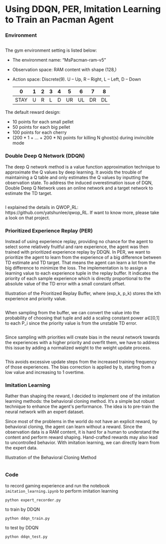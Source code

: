 # Using DDQN, PER, Imitation Learning to Train an Pacman Agent
### Environment
<p align="center">
  <img src="https://user-images.githubusercontent.com/69416199/167265376-562a4978-89d8-40e3-bf70-a14a9ca1baf4.png" alt=""/>
</p>

The gym environment setting is listed below:
- The environment name: “MsPacman-ram-v5”
- Observation space: RAM content with shape (128,)
- Action space: Discrete(9). U – Up, R – Right, L – Left, D – Down

    |   0	  |  1	|  2	|  3	|  4	|  5	|  6	|  7	|  8  |
    | ----- | --- | --- | --- | --- | --- | --- | --- | --- |
    |  STAY |  U  |  R  |  L  |  D  |  UR |  UL |  DR |  DL |

The default reward design:
- 10 points for each small pellet
- 50 points for each big pellet
- 100 points for each cherry
- (200 * 1 + ... + 200 * N) points for killing N ghost(s) during invincible mode


### Double Deep Q Network (DDQN)
The deep Q network method is a value function approximation technique to approximate the Q values by deep learning.
It avoids the trouble of maintaining a Q table and only estimates the Q values by inputting the observation state.
To address the induced overestimation issue of DQN, Double Deep Q Network uses an online network and a target network to estimate the TD target.
<p align="center">
  <img src="https://user-images.githubusercontent.com/69416199/167265329-e6f5a65d-d442-4696-9e1f-5837e781e5ca.png" alt=""/>
</p>
I explained the details in QWOP_RL: https://github.com/yatshunlee/qwop_RL. If want to know more, please take a look on that project.

### Prioritized Experience Replay (PER)
Instead of using experience replay, providing no chance for the agent to select some relatively fruitful and rare experience, the agent was then trained with prioritized experience replay by DDQN. In PER, we want to prioritize the agent to learn from the experience of a big difference between TD estimate and TD target.
That means the agent can learn a lot from the big difference to minimize the loss.
The implementation is to assign a learning value to each experience tuple in the replay buffer.
It indicates the priority of each sample experience which is directly proportional to the absolute value of the TD error with a small constant offset.

Illustration of the Prioritized Replay Buffer, where (exp_k, p_k) stores the kth experience and priority value.

<p align="center">
  <img src="https://user-images.githubusercontent.com/69416199/167265078-0569b23c-204a-41d0-99fa-f82ec07c6ee0.png" alt=""/>
</p>

When sampling from the buffer, we can convert the value into the probability of choosing that tuple and
add a scaling constant power a∈[0,1] to each P_i since the priority value is from the unstable TD error.

<p align="center">
  <img src="https://user-images.githubusercontent.com/69416199/167264807-e2a51aca-640d-4cc2-80af-69bc0977a600.png" alt=""/>
</p>

Since sampling with priorities will create bias in the neural network towards the experiences with a higher priority and overfit them, we have to address this issue by adding a normalized weight to the weight update process.

<p align="center">
  <img src="https://user-images.githubusercontent.com/69416199/167264961-b3279ef8-5296-4219-a3c6-d0c92588043c.png" alt=""/>
</p>

This avoids excessive update steps from the increased training frequency of those experiences. The bias correction is applied by b, starting from a low value and increasing to 1 overtime.

### Imitation Learning
Rather than shaping the reward, I decided to implement one of the imitation learning methods: the behavioral cloning method.
It’s a simple but robust technique to enhance the agent's performance.
The idea is to pre-train the neural network with an expert dataset.

Since most of the problems in the world do not have an explicit reward, by behavioral cloning, the agent can learn without a reward.
Since the observation data is a RAM content, it is hard for a human to understand the content and perform reward shaping.
Hand-crafted rewards may also lead to uncontrolled behavior.
With imitation learning, we can directly learn from the expert data.

Illustration of the Behavioral Cloning Method
<p align="center">
  <img src="https://user-images.githubusercontent.com/69416199/167265249-78a89d72-fb36-4808-ac7d-17cb0bdd1ec6.png" alt=""/>
</p>

### Code
to record gaming experience and run the notebook `imitation_learning.ipynb` to perform imitation learning
    
    python expert_recorder.py
to train by DDQN

    python ddqn_train.py
to test by DDQN

    python ddqn_test.py
